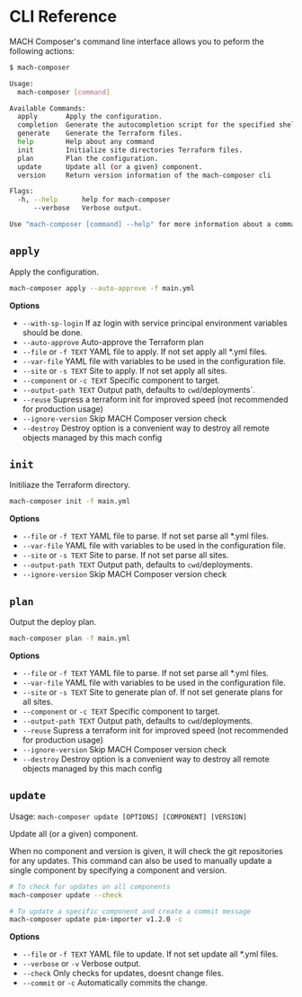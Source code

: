 # CLI Reference


MACH Composer's command line interface allows you to peform the following actions:

```bash
$ mach-composer

Usage:
  mach-composer [command]

Available Commands:
  apply       Apply the configuration.
  completion  Generate the autocompletion script for the specified shell
  generate    Generate the Terraform files.
  help        Help about any command
  init        Initialize site directories Terraform files.
  plan        Plan the configuration.
  update      Update all (or a given) component.
  version     Return version information of the mach-composer cli

Flags:
  -h, --help      help for mach-composer
      --verbose   Verbose output.

Use "mach-composer [command] --help" for more information about a command.
```


## `apply`

Apply the configuration.

```bash
mach-composer apply --auto-approve -f main.yml
```

**Options**

- `--with-sp-login` If az login with service principal environment variables should be done.
- `--auto-approve` Auto-approve the Terraform plan
- `--file` or `-f TEXT` YAML file to apply. If not set apply all *.yml files.
- `--var-file` YAML file with variables to be used in the configuration file.
- `--site` or `-s TEXT` Site to apply. If not set apply all sites.
- `--component` or `-c TEXT` Specific component to target.
- `--output-path TEXT` Output path, defaults to `cwd`/deployments`.
- `--reuse` Supress a terraform init for improved speed (not recommended for production usage)
- `--ignore-version` Skip MACH Composer version check
- `--destroy` Destroy option is a convenient way to destroy all remote objects managed by this mach config



## `init`
Initiliaze the Terraform directory.

```bash
mach-composer init -f main.yml
```

**Options**

- `--file` or `-f TEXT` YAML file to parse. If not set parse all *.yml files.
- `--var-file` YAML file with variables to be used in the configuration file.
- `--site` or `-s TEXT` Site to parse. If not set parse all sites.
- `--output-path TEXT` Output path, defaults to `cwd`/deployments.
- `--ignore-version` Skip MACH Composer version check


## `plan`
Output the deploy plan.

```bash
mach-composer plan -f main.yml
```

**Options**

- `--file` or `-f TEXT` YAML file to parse. If not set parse all *.yml files.
- `--var-file` YAML file with variables to be used in the configuration file.
- `--site` or `-s TEXT` Site to generate plan of. If not set generate plans for all sites.
- `--component` or `-c TEXT` Specific component to target.
- `--output-path TEXT` Output path, defaults to `cwd`/deployments.
- `--reuse` Supress a terraform init for improved speed (not recommended for production usage)
- `--ignore-version` Skip MACH Composer version check
- `--destroy` Destroy option is a convenient way to destroy all remote objects managed by this mach config


## `update`

Usage: `mach-composer update [OPTIONS] [COMPONENT] [VERSION]`

Update all (or a given) component.

When no component and version is given, it will check the git repositories
for any updates. This command can also be used to manually update a single
component by specifying a component and version.

```bash
# To check for updates on all components
mach-composer update --check

# To update a specific component and create a commit message
mach-composer update pim-importer v1.2.0 -c
```

**Options**

- `--file` or `-f TEXT` YAML file to update. If not set update all *.yml files.
- `--verbose` or `-v` Verbose output.
- `--check` Only checks for updates, doesnt change files.
- `--commit` or `-c` Automatically commits the change.

